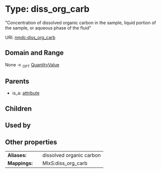 
# Type: diss_org_carb


"Concentration of dissolved organic carbon in the sample, liquid portion of the sample, or aqueous phase of the fluid"

URI: [nmdc:diss_org_carb](https://microbiomedata/meta/diss_org_carb)


## Domain and Range

None ->  <sub>OPT</sub> [QuantityValue](QuantityValue.md)

## Parents

 *  is_a: [attribute](attribute.md)

## Children


## Used by


## Other properties

|  |  |  |
| --- | --- | --- |
| **Aliases:** | | dissolved organic carbon |
| **Mappings:** | | MIxS:diss_org_carb |


